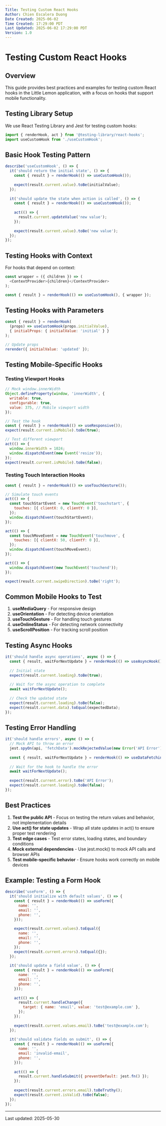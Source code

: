 ```yaml
---
Title: Testing Custom React Hooks
Author: Chien Escalera Duong
Date Created: 2025-06-02
Time Created: 17:29:00 PDT
Last Updated: 2025-06-02 17:29:00 PDT
Version: 1.0
---
```


# Testing Custom React Hooks

## Overview

This guide provides best practices and examples for testing custom React hooks in the Little Lemon application, with a focus on hooks that support mobile functionality.

## Testing Library Setup

We use React Testing Library and Jest for testing custom hooks:

```javascript
import { renderHook, act } from '@testing-library/react-hooks';
import useCustomHook from './useCustomHook';
```

## Basic Hook Testing Pattern

```javascript
describe('useCustomHook', () => {
  it('should return the initial state', () => {
    const { result } = renderHook(() => useCustomHook());
    
    expect(result.current.value).toBe(initialValue);
  });
  
  it('should update the state when action is called', () => {
    const { result } = renderHook(() => useCustomHook());
    
    act(() => {
      result.current.updateValue('new value');
    });
    
    expect(result.current.value).toBe('new value');
  });
});
```

## Testing Hooks with Context

For hooks that depend on context:

```javascript
const wrapper = ({ children }) => (
  <ContextProvider>{children}</ContextProvider>
);

const { result } = renderHook(() => useCustomHook(), { wrapper });
```

## Testing Hooks with Parameters

```javascript
const { result } = renderHook(
  (props) => useCustomHook(props.initialValue), 
  { initialProps: { initialValue: 'initial' } }
);

// Update props
rerender({ initialValue: 'updated' });
```

## Testing Mobile-Specific Hooks

### Testing Viewport Hooks

```javascript
// Mock window.innerWidth
Object.defineProperty(window, 'innerWidth', {
  writable: true,
  configurable: true,
  value: 375, // Mobile viewport width
});

// Test the hook
const { result } = renderHook(() => useResponsive());
expect(result.current.isMobile).toBe(true);

// Test different viewport
act(() => {
  window.innerWidth = 1024;
  window.dispatchEvent(new Event('resize'));
});
expect(result.current.isMobile).toBe(false);
```

### Testing Touch Interaction Hooks

```javascript
const { result } = renderHook(() => useTouchGesture());

// Simulate touch events
act(() => {
  const touchStartEvent = new TouchEvent('touchstart', {
    touches: [{ clientX: 0, clientY: 0 }],
  });
  window.dispatchEvent(touchStartEvent);
});

act(() => {
  const touchMoveEvent = new TouchEvent('touchmove', {
    touches: [{ clientX: 50, clientY: 0 }],
  });
  window.dispatchEvent(touchMoveEvent);
});

act(() => {
  window.dispatchEvent(new TouchEvent('touchend'));
});

expect(result.current.swipeDirection).toBe('right');
```

## Common Mobile Hooks to Test

1. **useMediaQuery** - For responsive design
2. **useOrientation** - For detecting device orientation
3. **useTouchGesture** - For handling touch gestures
4. **useOnlineStatus** - For detecting network connectivity
5. **useScrollPosition** - For tracking scroll position

## Testing Async Hooks

```javascript
it('should handle async operations', async () => {
  const { result, waitForNextUpdate } = renderHook(() => useAsyncHook());
  
  // Initial state
  expect(result.current.loading).toBe(true);
  
  // Wait for the async operation to complete
  await waitForNextUpdate();
  
  // Check the updated state
  expect(result.current.loading).toBe(false);
  expect(result.current.data).toEqual(expectedData);
});
```

## Testing Error Handling

```javascript
it('should handle errors', async () => {
  // Mock API to throw an error
  jest.spyOn(api, 'fetchData').mockRejectedValue(new Error('API Error'));
  
  const { result, waitForNextUpdate } = renderHook(() => useDataFetching());
  
  // Wait for the hook to handle the error
  await waitForNextUpdate();
  
  expect(result.current.error).toBe('API Error');
  expect(result.current.loading).toBe(false);
});
```

## Best Practices

1. **Test the public API** - Focus on testing the return values and behavior, not implementation details
2. **Use act() for state updates** - Wrap all state updates in act() to ensure proper test rendering
3. **Test edge cases** - Test error states, loading states, and boundary conditions
4. **Mock external dependencies** - Use jest.mock() to mock API calls and browser APIs
5. **Test mobile-specific behavior** - Ensure hooks work correctly on mobile devices

## Example: Testing a Form Hook

```javascript
describe('useForm', () => {
  it('should initialize with default values', () => {
    const { result } = renderHook(() => useForm({
      name: '',
      email: '',
      phone: '',
    }));
    
    expect(result.current.values).toEqual({
      name: '',
      email: '',
      phone: '',
    });
    expect(result.current.errors).toEqual({});
  });
  
  it('should update a field value', () => {
    const { result } = renderHook(() => useForm({
      name: '',
      email: '',
      phone: '',
    }));
    
    act(() => {
      result.current.handleChange({
        target: { name: 'email', value: 'test@example.com' },
      });
    });
    
    expect(result.current.values.email).toBe('test@example.com');
  });
  
  it('should validate fields on submit', () => {
    const { result } = renderHook(() => useForm({
      name: '',
      email: 'invalid-email',
      phone: '',
    }));
    
    act(() => {
      result.current.handleSubmit({ preventDefault: jest.fn() });
    });
    
    expect(result.current.errors.email).toBeTruthy();
    expect(result.current.isValid).toBe(false);
  });
});
```

---

Last updated: 2025-05-30

